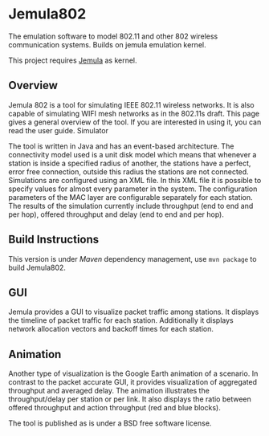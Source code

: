Jemula802
=========

The emulation software to model 802.11 and other 802 wireless communication systems. Builds on jemula emulation kernel.

This project requires [Jemula](https://github.com/schmist/Jemula) as kernel.

Overview
--------

Jemula 802 is a tool for simulating IEEE 802.11 wireless networks. It is also capable of simulating WIFI mesh networks as in the 802.11s draft. This page gives a general overview of the tool. If you are interested in using it, you can read the user guide.
Simulator

The tool is written in Java and has an event-based architecture. The connectivity model used is a unit disk model which means that whenever a station is inside a specified radius of another, the stations have a perfect, error free connection, outside this radius the stations are not connected. Simulations are configured using an XML file. In this XML file it is possible to specify values for almost every parameter in the system. The configuration parameters of the MAC layer are configurable separately for each station. 
The results of the simulation currently include throughput (end to end and per hop), offered throughput and delay (end to end and per hop).

Build Instructions
---
This version is under *Maven* dependency management, use `mvn package` to build Jemula802.

GUI
---

Jemula provides a GUI to visualize packet traffic among stations. It displays the timeline of packet traffic for each station. Additionally it displays network allocation vectors and backoff times for each station. 


Animation
---------

Another type of visualization is the Google Earth animation of a scenario. In contrast to the packet accurate GUI, it provides visualization of aggregated throughput and averaged delay. The animation illustrates the throughput/delay per station or per link. It also displays the ratio between offered throughput and action throughput (red and blue blocks). 


The tool is published as is under a BSD free software license.
